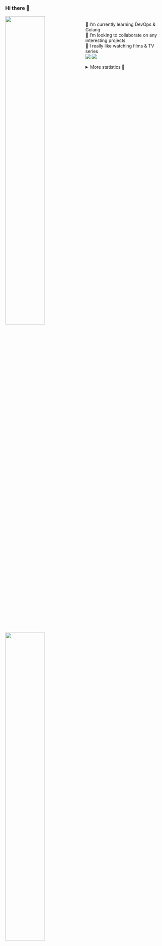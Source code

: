 ### Hi there 👋


[<img align="left" width="50%" src="https://github-readme-stats.vercel.app/api?username=rufusnufus&hide=issues&show_icons=true&count_private=true&theme=transparent&title_color=FF6F40&text_color=FBF9F8&icon_color=F48242&hide_border=true&hide_title=true#gh-dark-mode-only">](https://metrics.lecoq.io/rufusnufus#gh-dark-mode-only)
[<img align="left" width="50%" src="https://github-readme-stats.vercel.app/api?username=rufusnufus&hide=issues&show_icons=true&count_private=true&theme=transparent&title_color=FF6533&text_color=4D4644&icon_color=FF8038&hide_border=true&hide_title=true#gh-light-mode-only">](https://metrics.lecoq.io/rufusnufus#gh-light-mode-only)

<p>
  <br>
  🌱 I’m currently learning DevOps & Golang</br>
  👯 I’m looking to collaborate on any interesting projects</br>
  🎥 I really like watching films & TV series</br>
  <a href="https://linkedin.com/in/rufusnufus"><img src="https://img.shields.io/badge/linkedin-0077B5.svg?style=for-the-badge&logo=linkedin&logoColor=white"/></a>
  <a href="https://t.me/rufusnufus"><img src="https://img.shields.io/badge/-telegram-black?style=for-the-badge&color=blue&logo=telegram"/></a>
</p>

<p text-align="left">
<details>
  <summary>More statistics 👀</summary><br/>

<!--START_SECTION:waka-->
![Code Time](http://img.shields.io/badge/Code%20Time-179%20hrs%2044%20mins-blue)

![Profile Views](http://img.shields.io/badge/Profile%20Views-0-blue)

**I'm an Early 🐤** 

```text
🌞 Morning                4324 commits        ██████░░░░░░░░░░░░░░░░░░░   22.26 % 
🌆 Daytime                11070 commits       ██████████████░░░░░░░░░░░   56.99 % 
🌃 Evening                3392 commits        ████░░░░░░░░░░░░░░░░░░░░░   17.46 % 
🌙 Night                  639 commits         █░░░░░░░░░░░░░░░░░░░░░░░░   03.29 % 
```
📅 **I'm Most Productive on Monday** 

```text
Monday                   4050 commits        █████░░░░░░░░░░░░░░░░░░░░   20.85 % 
Tuesday                  3600 commits        █████░░░░░░░░░░░░░░░░░░░░   18.53 % 
Wednesday                3970 commits        █████░░░░░░░░░░░░░░░░░░░░   20.44 % 
Thursday                 2964 commits        ████░░░░░░░░░░░░░░░░░░░░░   15.26 % 
Friday                   3464 commits        ████░░░░░░░░░░░░░░░░░░░░░   17.83 % 
Saturday                 525 commits         █░░░░░░░░░░░░░░░░░░░░░░░░   02.70 % 
Sunday                   852 commits         █░░░░░░░░░░░░░░░░░░░░░░░░   04.39 % 
```


📊 **This Week I Spent My Time On** 

```text
💬 Programming Languages: 
Other                    4 hrs 43 mins       ███████████░░░░░░░░░░░░░░   44.22 % 
YAML                     2 hrs 36 mins       ██████░░░░░░░░░░░░░░░░░░░   24.42 % 
HCL                      1 hr 37 mins        ████░░░░░░░░░░░░░░░░░░░░░   15.26 % 
Bash                     1 hr 8 mins         ███░░░░░░░░░░░░░░░░░░░░░░   10.65 % 
TypeScript               12 mins             ░░░░░░░░░░░░░░░░░░░░░░░░░   01.92 % 

🔥 Editors: 
VS Code                  6 hrs 12 mins       ███████████████░░░░░░░░░░   58.10 % 
iTerm2                   4 hrs 28 mins       ██████████░░░░░░░░░░░░░░░   41.90 % 
```

**I Mostly Code in Java** 

```text
Java                     37 repos            ██████░░░░░░░░░░░░░░░░░░░   24.18 % 
Python                   20 repos            ███░░░░░░░░░░░░░░░░░░░░░░   13.07 % 
Smarty                   15 repos            ██░░░░░░░░░░░░░░░░░░░░░░░   09.80 % 
HTML                     5 repos             █░░░░░░░░░░░░░░░░░░░░░░░░   03.27 % 
Mustache                 3 repos             ░░░░░░░░░░░░░░░░░░░░░░░░░   01.96 % 
```




 Last Updated on 29/03/2023 01:04:01 UTC
<!--END_SECTION:waka-->

</details>
</p>
